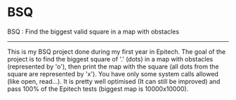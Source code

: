 # BSQ
BSQ : Find the biggest valid square in a map with obstacles

------------------------------------------------------------

This is my BSQ project done during my first year in Epitech.
The goal of the project is to find the biggest square of '.' (dots) in a map with obstacles (represented by 'o'), then print the map with the square (all dots from the square are represented by 'x').
You have only some system calls allowed (like open, read...).
It is pretty well optimised (It can still be improved) and pass 100% of the Epitech tests (biggest map is 10000x10000).
